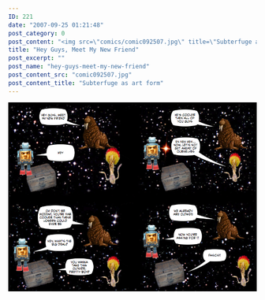 ```yaml
---
ID: 221
date: "2007-09-25 01:21:48"
post_category: 0
post_content: "<img src=\"comics/comic092507.jpg\" title=\"Subterfuge as art form\" />"
title: "Hey Guys, Meet My New Friend"
post_excerpt: ""
post_name: "hey-guys-meet-my-new-friend"
post_content_src: "comic092507.jpg"
post_content_title: "Subterfuge as art form"
---
```



[![Subterfuge as art form](/comics-hi-res/comic092507.jpg)](/comics-hi-res/comic092507.jpg)
